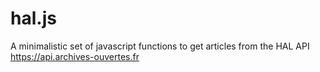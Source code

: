 # hal.js
A minimalistic set of javascript functions to get articles from the HAL API https://api.archives-ouvertes.fr
